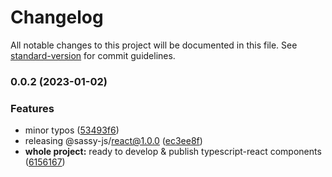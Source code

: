 # Changelog

All notable changes to this project will be documented in this file. See [standard-version](https://github.com/conventional-changelog/standard-version) for commit guidelines.

### 0.0.2 (2023-01-02)


### Features

* minor typos ([53493f6](https://github.com/kashan-ahmad/sassy-react/commit/53493f63e4440381a5fd1383f54e68a0e70181e0))
* releasing @sassy-js/react@1.0.0 ([ec3ee8f](https://github.com/kashan-ahmad/sassy-react/commit/ec3ee8f56677a3ef011b871344ac607819f26cc4))
* **whole project:** ready to develop & publish typescript-react components ([6156167](https://github.com/kashan-ahmad/sassy-react/commit/6156167ead3446f68589e906e41d81fd03856a53))
